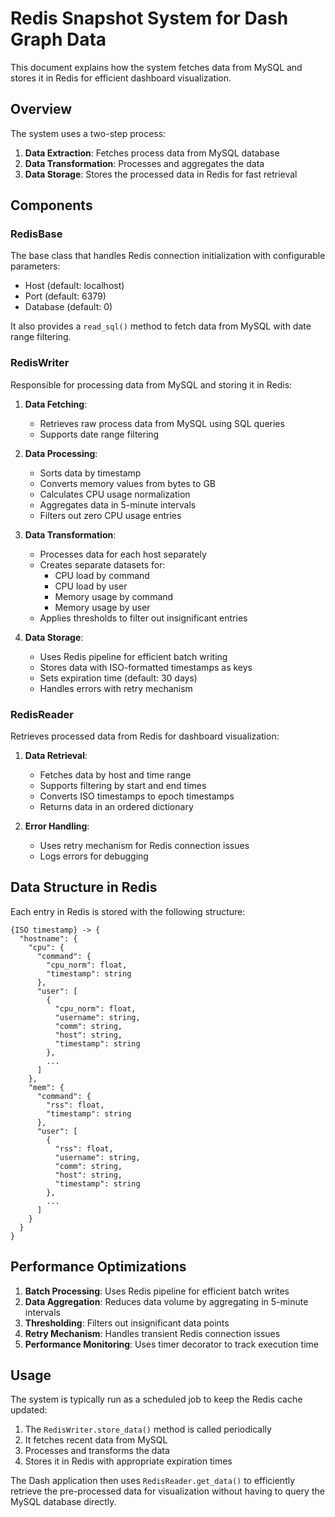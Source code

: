
# Redis Snapshot System for Dash Graph Data

This document explains how the system fetches data from MySQL and stores it in Redis for efficient dashboard visualization.

## Overview

The system uses a two-step process:
1. **Data Extraction**: Fetches process data from MySQL database
2. **Data Transformation**: Processes and aggregates the data
3. **Data Storage**: Stores the processed data in Redis for fast retrieval

## Components

### RedisBase

The base class that handles Redis connection initialization with configurable parameters:
- Host (default: localhost)
- Port (default: 6379)
- Database (default: 0)

It also provides a `read_sql()` method to fetch data from MySQL with date range filtering.

### RedisWriter

Responsible for processing data from MySQL and storing it in Redis:

1. **Data Fetching**: 
   - Retrieves raw process data from MySQL using SQL queries
   - Supports date range filtering

2. **Data Processing**:
   - Sorts data by timestamp
   - Converts memory values from bytes to GB
   - Calculates CPU usage normalization
   - Aggregates data in 5-minute intervals
   - Filters out zero CPU usage entries

3. **Data Transformation**:
   - Processes data for each host separately
   - Creates separate datasets for:
     - CPU load by command
     - CPU load by user
     - Memory usage by command
     - Memory usage by user
   - Applies thresholds to filter out insignificant entries

4. **Data Storage**:
   - Uses Redis pipeline for efficient batch writing
   - Stores data with ISO-formatted timestamps as keys
   - Sets expiration time (default: 30 days)
   - Handles errors with retry mechanism

### RedisReader

Retrieves processed data from Redis for dashboard visualization:

1. **Data Retrieval**:
   - Fetches data by host and time range
   - Supports filtering by start and end times
   - Converts ISO timestamps to epoch timestamps
   - Returns data in an ordered dictionary

2. **Error Handling**:
   - Uses retry mechanism for Redis connection issues
   - Logs errors for debugging

## Data Structure in Redis

Each entry in Redis is stored with the following structure:

```
{ISO timestamp} -> {
  "hostname": {
    "cpu": {
      "command": {
        "cpu_norm": float,
        "timestamp": string
      },
      "user": [
        {
          "cpu_norm": float,
          "username": string,
          "comm": string,
          "host": string,
          "timestamp": string
        },
        ...
      ]
    },
    "mem": {
      "command": {
        "rss": float,
        "timestamp": string
      },
      "user": [
        {
          "rss": float,
          "username": string,
          "comm": string,
          "host": string,
          "timestamp": string
        },
        ...
      ]
    }
  }
}
```


## Performance Optimizations

1. **Batch Processing**: Uses Redis pipeline for efficient batch writes
2. **Data Aggregation**: Reduces data volume by aggregating in 5-minute intervals
3. **Thresholding**: Filters out insignificant data points
4. **Retry Mechanism**: Handles transient Redis connection issues
5. **Performance Monitoring**: Uses timer decorator to track execution time

## Usage

The system is typically run as a scheduled job to keep the Redis cache updated:

1. The `RedisWriter.store_data()` method is called periodically
2. It fetches recent data from MySQL
3. Processes and transforms the data
4. Stores it in Redis with appropriate expiration times

The Dash application then uses `RedisReader.get_data()` to efficiently retrieve the pre-processed data for visualization without having to query the MySQL database directly.
